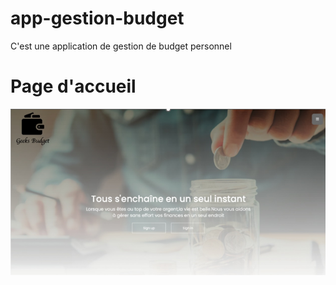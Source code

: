 # app-gestion-budget
C'est une application de gestion de budget personnel
# Page d'accueil
![page d'accueil](./assets/img/PageAccueil.PNG)

<!-- # Les Ressources
![alt text](assets\img\ListeRessources.PNG)
# Les Dépenses
![alt text](assets\img\ListeDépenses.PNG) -->